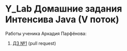 
# Y_Lab Домашние задания Интенсива Java (V поток)

Работы ученика Аркадия Парфёнова:

1. [ДЗ №1](https://github.com/Arcady555/YLabHabitTrackingApp/pull/1)  (pull request)
